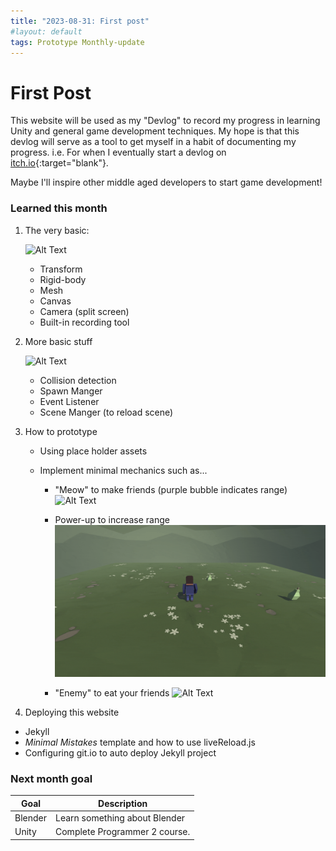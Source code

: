 ```yaml
---
title: "2023-08-31: First post"
#layout: default
tags: Prototype Monthly-update
---
```


First Post 
==========


This website will be used as my "Devlog" to record my progress in learning Unity and general game development techniques.
My hope is that this devlog will serve as a tool to get myself in a habit of documenting my progress. i.e. For when I eventually start a devlog on [itch.io](https://itch.io/){:target="blank"}.

Maybe I'll inspire other middle aged developers to start game development!


### Learned this month

1. The very basic:


    ![Alt Text](\asset\recording\2023_08\gif01.gif)
    - Transform
    - Rigid-body
    - Mesh
    - Canvas
    - Camera (split screen)
    - Built-in recording tool

2. More basic stuff

    ![Alt Text](\asset\recording\2023_08\gif02.gif)
    - Collision detection
    - Spawn Manger
    - Event Listener 
    - Scene Manger (to reload scene)

3. How to prototype 
    - Using place holder assets
    - Implement minimal mechanics such as...

        - "Meow" to make friends (purple bubble indicates range)
    ![Alt Text](\asset\recording\2023_08\gif03.gif)
        -  Power-up to increase range
	![Alt Text](\asset\recording\2023_08\gif04.gif)

		- "Enemy" to eat your friends
	![Alt Text](\asset\recording\2023_08\gif05.gif)

4. Deploying this website
- Jekyll
- *Minimal Mistakes* template and how to use liveReload.js
- Configuring git.io to auto deploy Jekyll project



### Next month goal


| Goal | Description |
| ----------- | ----------- |
| Blender | Learn something about Blender |
| Unity | Complete Programmer 2 course. |